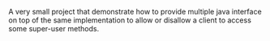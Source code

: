 A very small project that demonstrate how to provide multiple java interface on top of the same implementation to allow or disallow a client to access some super-user methods.